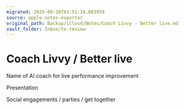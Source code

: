 ```yaml
---
migrated: 2025-09-20T01:51:18.863959
source: apple-notes-exporter
original_path: Backup/iCloud/Notes/Coach Livvy - Better live.md
vault_folder: Inbox/to-review
---
```

# Coach Livvy / Better live

Name of AI coach for live performance improvement 

Presentation 

Social engagements / parties / get together 
